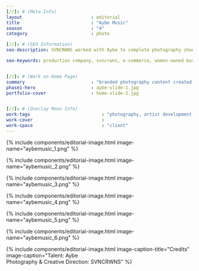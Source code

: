 ```yaml
---
[//]: # (Meta Info)
layout                          : editorial
title 					        : "Aybe Music"
season				            : "4"
category						: photo

[//]: # (SEO Information)
seo-description: SVNCRWNS worked with Aybe to complete photography shoots for the artist's brand.  Check out the photography used a single cover for Aybe's latest single, Distance.

seo-keywords: production company, svncrwns, e-commerce, women-owned businesses, creative team, consulting, business operations, launch my brand, manage my brand, photography, videography, special projects


[//]: # (Work on Home Page)
summary                         : "branded photography content created for singer and songwriter, AYBE"
phase1-hero                     : aybe-slide-1.jpg
portfolio-cover					: home-slide-2.jpg


[//]: # (Overlay Menu Info)
work-tags 							: "photography, artist development, brand management, brand strategy"
work-cover							:
work-space 							: "client"
---
```


{% include components/editorial-image.html image-name="aybemusic_1.png" %}

{% include components/editorial-image.html image-name="aybemusic_2.png" %}

{% include components/editorial-image.html image-name="aybemusic_3.png" %}

{% include components/editorial-image.html image-name="aybemusic_4.png" %}

{% include components/editorial-image.html image-name="aybemusic_5.png" %}

{% include components/editorial-image.html image-name="aybemusic_6.png" %}

{% include components/editorial-image.html image-caption-title="Credits" image-caption="Talent: Aybe<br/>Photography & Creative Direction: SVNCRWNS" %}

